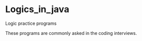 # Logics_in_java
Logic practice programs

These programs are commonly asked in the coding interviews.
